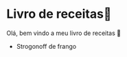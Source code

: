 # Livro de receitas:tropical_drink:

Olá, bem vindo a meu livro de receitas :hamburger: 

- Strogonoff de frango